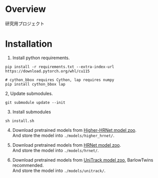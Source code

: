 # Overview
研究用プロジェクト

# Installation
1. Install python requirements.
```
pip install -r requirements.txt --extra-index-url https://download.pytorch.org/whl/cu115

# cython_bbox requires Cython, lap requires numpy
pip install cython_bbox lap 
```

2, Update submodules.
```
git submodule update --init
```

3. Install submodules
```
sh install.sh
```

4. Download pretrained models from [Higher-HRNet model zoo](https://drive.google.com/drive/folders/1bdXVmYrSynPLSk5lptvgyQ8fhziobD50).  
And store the model into ```./models/higher_hrnet/```.

5. Download pretrained models from [HRNet model zoo](https://drive.google.com/drive/folders/1nzM_OBV9LbAEA7HClC0chEyf_7ECDXYA).  
And store the model into ```./models/hrnet/```.

6. Download pretrained models from [UniTrack model zoo](https://github.com/Zhongdao/UniTrack/blob/main/docs/MODELZOO.md), BarlowTwins recommended.  
And store the model into ```./models/unitrack/```.
